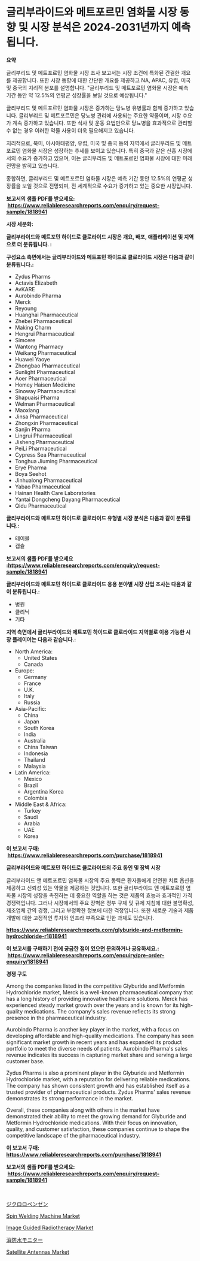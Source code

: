 <p><h1>글리부라이드와 메트포르민 염화물 시장 동향 및 시장 분석은 2024-2031년까지 예측됩니다.</h1></p><p><strong>요약</strong></p>
<p><p>글리부리드 및 메트포르민 염화물 시장 조사 보고서는 시장 조건에 특화된 간결한 개요를 제공합니다. 또한 시장 동향에 대한 간단한 개요를 제공하고 NA, APAC, 유럽, 미국 및 중국의 지리적 분포를 설명합니다. "글리부리드 및 메트포르민 염화물 시장은 예측 기간 동안 약 12.5%의 연평균 성장률을 보일 것으로 예상됩니다."</p><p>글리부리드 및 메트포르민 염화물 시장은 증가하는 당뇨병 유병률과 함께 증가하고 있습니다. 글리부리드 및 메트포르민은 당뇨병 관리에 사용되는 주요한 약물이며, 시장 수요가 계속 증가하고 있습니다. 또한 식사 및 운동 요법만으로 당뇨병을 효과적으로 관리할 수 없는 경우 이러한 약물 사용이 더욱 필요해지고 있습니다.</p><p>지리적으로, 북미, 아시아태평양, 유럽, 미국 및 중국 등의 지역에서 글리부리드 및 메트포르민 염화물 시장은 성장하는 추세를 보이고 있습니다. 특히 중국과 같은 신흥 시장에서의 수요가 증가하고 있으며, 이는 글리부리드 및 메트포르민 염화물 시장에 대한 미래 전망을 밝히고 있습니다.</p><p>종합하면, 글리부리드 및 메트포르민 염화물 시장은 예측 기간 동안 12.5%의 연평균 성장률을 보일 것으로 전망되며, 전 세계적으로 수요가 증가하고 있는 중요한 시장입니다.</p></p>
<p><strong>보고서의 샘플 PDF를 받으세요: &nbsp;<a href="https://www.reliableresearchreports.com/enquiry/request-sample/1818941">https://www.reliableresearchreports.com/enquiry/request-sample/1818941</a></strong></p>
<p><strong>시장 세분화:</strong></p>
<p><strong> 글리부라이드와 메트포민 하이드로 클로라이드 시장은 개요, 배포, 애플리케이션 및 지역으로 더 분류됩니다. :</strong></p>
<p><strong>구성요소 측면에서는 글리부라이드와 메트포민 하이드로 클로라이드 시장은 다음과 같이 분류됩니다.:</strong></p>
<p><ul><li>Zydus Pharms</li><li>Actavis Elizabeth</li><li>AvKARE</li><li>Aurobindo Pharma</li><li>Merck</li><li>Reyoung</li><li>Huanghai Pharmaceutical</li><li>Zhebei Pharmaceutical</li><li>Making Charm</li><li>Hengrui Pharmaceutical</li><li>Simcere</li><li>Wantong Pharmacy</li><li>Weikang Pharmaceutical</li><li>Huawei Yaoye</li><li>Zhongbao Pharmaceutical</li><li>Sunlight Pharmaceutical</li><li>Aoer Pharmaceutical</li><li>Homey Haisen Medicine</li><li>Sinoway Pharmaceutical</li><li>Shapuaisi Pharma</li><li>Welman Pharmaceutical</li><li>Maoxiang</li><li>Jinsa Pharmaceutical</li><li>Zhongxin Pharmaceutical</li><li>Sanjin Pharma</li><li>Lingrui Pharmaceutical</li><li>Jisheng Pharmaceutical</li><li>PeiLi Pharmaceutical</li><li>Cypress Sea Pharmaceutical</li><li>Tonghua Jiuming Pharmaceutical</li><li>Erye Pharma</li><li>Boya Seehot</li><li>Jinhualong Pharmaceutical</li><li>Yabao Pharmaceutical</li><li>Hainan Health Care Laboratories</li><li>Yantai Dongcheng Dayang Pharmaceutical</li><li>Qidu Pharmaceutical</li></ul></p>
<p><strong> 글리부라이드와 메트포민 하이드로 클로라이드 유형별 시장 분석은 다음과 같이 분류됩니다.:</strong></p>
<p><ul><li>테이블</li><li>캡슐</li></ul></p>
<p><strong>보고서의 샘플 PDF를 받으세요 :<a href="https://www.reliableresearchreports.com/enquiry/request-sample/1818941">https://www.reliableresearchreports.com/enquiry/request-sample/1818941</a></strong></p>
<p><strong> 글리부라이드와 메트포민 하이드로 클로라이드 응용 분야별 시장 산업 조사는 다음과 같이 분류됩니다.:</strong></p>
<p><ul><li>병원</li><li>클리닉</li><li>기타</li></ul></p>
<p><strong>지역 측면에서 글리부라이드와 메트포민 하이드로 클로라이드 지역별로 이용 가능한 시장 플레이어는 다음과 같습니다.:</strong></p>
<p><ul>
    <li>
        North America:
        <ul>
            <li>United States</li>
            <li>Canada</li>
        </ul>
    </li>
    <li>
        Europe:
        <ul>
            <li>Germany</li>
            <li>France</li>
            <li>U.K.</li>
            <li>Italy</li>
            <li>Russia</li>
        </ul>
    </li>
    <li>
        Asia-Pacific:
        <ul>
            <li>China</li>
            <li>Japan</li>
            <li>South Korea</li>
            <li>India</li>
            <li>Australia</li>
            <li>China Taiwan</li>
            <li>Indonesia</li>
            <li>Thailand</li>
            <li>Malaysia</li>
        </ul>
    </li>
    <li>
        Latin America:
        <ul>
            <li>Mexico</li>
            <li>Brazil</li>
            <li>Argentina Korea</li>
            <li>Colombia</li>
        </ul>
    </li>
    <li>
        Middle East & Africa:
        <ul>
            <li>Turkey</li>
            <li>Saudi</li>
            <li>Arabia</li>
            <li>UAE</li>
            <li>Korea</li>
        </ul>
    </li>
    </ul></p>
<p><strong>이 보고서 구매: &nbsp;<a href="https://www.reliableresearchreports.com/purchase/1818941">https://www.reliableresearchreports.com/purchase/1818941</a></strong></p>
<p><strong>글리부라이드와 메트포민 하이드로 클로라이드의 주요 동인 및 장벽 시장</strong></p>
<p><p>글리부라이드 앤 메트포르민 염화물 시장의 주요 동력은 환자들에게 안전한 치료 옵션을 제공하고 신뢰성 있는 약물을 제공하는 것입니다. 또한 글리부라이드 앤 메트포르민 염화물 시장의 성장을 촉진하는 데 중요한 역할을 하는 것은 제품의 효능과 효과적인 가격 경쟁력입니다. 그러나 시장에서의 주요 장벽은 정부 규제 및 규제 지침에 대한 불명확성, 제조업체 간의 경쟁, 그리고 부정확한 정보에 대한 걱정입니다. 또한 새로운 기술과 제품 개발에 대한 고정적인 투자와 인프라 부족으로 인한 과제도 있습니다.</p></p>
<p><strong><a href="https://www.reliableresearchreports.com/glyburide-and-metformin-hydrochloride-r1818941">https://www.reliableresearchreports.com/glyburide-and-metformin-hydrochloride-r1818941</a></strong></p>
<p><strong>이 보고서를 구매하기 전에 궁금한 점이 있으면 문의하거나 공유하세요.: &nbsp;<a href="https://www.reliableresearchreports.com/enquiry/pre-order-enquiry/1818941">https://www.reliableresearchreports.com/enquiry/pre-order-enquiry/1818941</a></strong></p>
<p><strong>경쟁 구도</strong></p>
<p><p>Among the companies listed in the competitive Glyburide and Metformin Hydrochloride market, Merck is a well-known pharmaceutical company that has a long history of providing innovative healthcare solutions. Merck has experienced steady market growth over the years and is known for its high-quality medications. The company's sales revenue reflects its strong presence in the pharmaceutical industry.</p><p>Aurobindo Pharma is another key player in the market, with a focus on developing affordable and high-quality medications. The company has seen significant market growth in recent years and has expanded its product portfolio to meet the diverse needs of patients. Aurobindo Pharma's sales revenue indicates its success in capturing market share and serving a large customer base.</p><p>Zydus Pharms is also a prominent player in the Glyburide and Metformin Hydrochloride market, with a reputation for delivering reliable medications. The company has shown consistent growth and has established itself as a trusted provider of pharmaceutical products. Zydus Pharms' sales revenue demonstrates its strong performance in the market.</p><p>Overall, these companies along with others in the market have demonstrated their ability to meet the growing demand for Glyburide and Metformin Hydrochloride medications. With their focus on innovation, quality, and customer satisfaction, these companies continue to shape the competitive landscape of the pharmaceutical industry.</p></p>
<p><strong>이 보고서 구매: &nbsp; <a href="https://www.reliableresearchreports.com/purchase/1818941">https://www.reliableresearchreports.com/purchase/1818941</a></strong></p>
<p><strong>보고서의 샘플 PDF를 받으세요: &nbsp;<a href="https://www.reliableresearchreports.com/enquiry/request-sample/1818941">https://www.reliableresearchreports.com/enquiry/request-sample/1818941</a></strong><strong></strong></p>
<p>&nbsp;</p>
<p><p><a href="https://github.com/zoetazuur/Market-Research-Report-List-1/blob/main/968988532153.md">ジクロロベンゼン</a></p><p><a href="https://github.com/guneycigdem35/Market-Research-Report-List-3/blob/main/spin-welding-machine-market.md">Spin Welding Machine Market</a></p><p><a href="https://www.linkedin.com/pulse/image-guided-radiotherapy-market-research-report-its-7hbue?trackingId=ML8Dg2bCTbOCuv5toKTvlw%3D%3D">Image Guided Radiotherapy Market</a></p><p><a href="https://medium.com/@kamdeall7845/%E7%81%AB%E7%81%BD%E7%94%A8%E6%B0%B4%E3%83%A2%E3%83%8B%E3%82%BF%E3%83%BC%E3%81%AE%E5%B8%82%E5%A0%B4%E5%B1%95%E6%9C%9B-%E6%A5%AD%E7%95%8C%E3%81%AE%E6%A6%82%E8%A6%81%E3%81%A8%E4%BA%88%E6%B8%AC-2024%E5%B9%B4%E3%81%8B%E3%82%892031%E5%B9%B4%E3%81%BE%E3%81%A7-aad63be13f5d">消防水モニター</a></p><p><a href="https://github.com/biheemgalvinlouises6hokrh3h/Market-Research-Report-List-2/blob/main/satellite-antennas-market.md">Satellite Antennas Market</a></p></p>